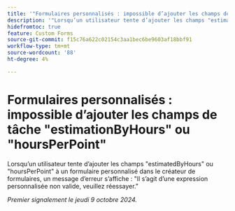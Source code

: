 ```yaml
---
title: '"Formulaires personnalisés : impossible d’ajouter les champs de tâche "estimationByHours" ou "hoursPerPoint"'
description: '"Lorsqu’un utilisateur tente d’ajouter les champs "estimatedByHours" ou "hoursPerPoint" à un formulaire personnalisé dans le créateur de formulaires, un message d’erreur s’affiche : "Il s’agit d’une expression personnalisée non valide, veuillez réessayer."'
hidefromtoc: true
feature: Custom Forms
source-git-commit: f15c76a622c02154c3aa1bec6be9603af18bbf91
workflow-type: tm+mt
source-wordcount: '88'
ht-degree: 4%

---
```


# Formulaires personnalisés : impossible d’ajouter les champs de tâche &quot;estimationByHours&quot; ou &quot;hoursPerPoint&quot;

Lorsqu’un utilisateur tente d’ajouter les champs &quot;estimatedByHours&quot; ou &quot;hoursPerPoint&quot; à un formulaire personnalisé dans le créateur de formulaires, un message d’erreur s’affiche : &quot;Il s’agit d’une expression personnalisée non valide, veuillez réessayer.&quot;

_Premier signalement le jeudi 9 octobre 2024._
